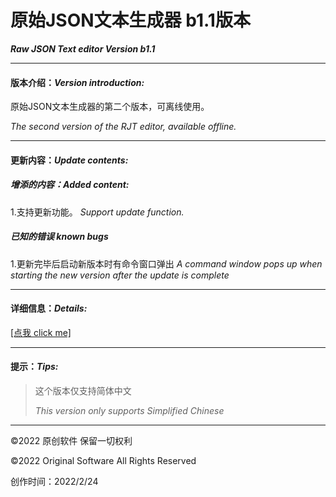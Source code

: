 # **原始JSON文本生成器 b1.1版本** 
***Raw JSON Text editor Version b1.1***

---
#### 版本介绍：*Version introduction:*

原始JSON文本生成器的第二个版本，可离线使用。

*The second version of the RJT editor, available offline.*

---
#### 更新内容：*Update contents:*

##### 增添的内容：*Added content:*

1.支持更新功能。
    *Support update function.*

##### 已知的错误 *known bugs*

1.更新完毕后启动新版本时有命令窗口弹出
    *A command window pops up when starting the new version after the update is complete*


---
#### 详细信息：*Details:*
[\[点我 click me\]](https://ant-nest/RJT_editor/index.html)

---
#### 提示：*Tips:*
>这个版本仅支持简体中文
>
>*This version only supports Simplified Chinese*


---
©2022 原创软件 保留一切权利

©2022 Original Software All Rights Reserved

创作时间：2022/2/24
